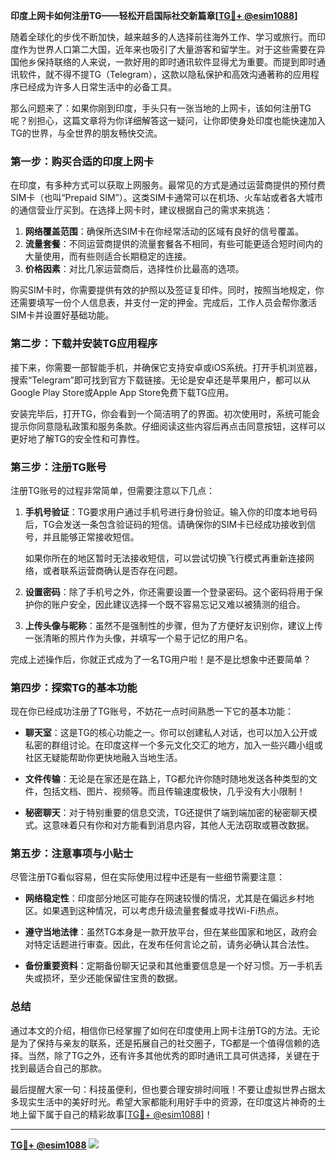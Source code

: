 **印度上网卡如何注册TG——轻松开启国际社交新篇章[[TG💪+ @esim1088](https://t.me/s/esim1088)]**

随着全球化的步伐不断加快，越来越多的人选择前往海外工作、学习或旅行。而印度作为世界人口第二大国，近年来也吸引了大量游客和留学生。对于这些需要在异国他乡保持联络的人来说，一款好用的即时通讯软件显得尤为重要。而提到即时通讯软件，就不得不提TG（Telegram），这款以隐私保护和高效沟通著称的应用程序已经成为许多人日常生活中的必备工具。

那么问题来了：如果你刚到印度，手头只有一张当地的上网卡，该如何注册TG呢？别担心，这篇文章将为你详细解答这一疑问，让你即使身处印度也能快速加入TG的世界，与全世界的朋友畅快交流。

### **第一步：购买合适的印度上网卡**

在印度，有多种方式可以获取上网服务。最常见的方式是通过运营商提供的预付费SIM卡（也叫“Prepaid SIM”）。这类SIM卡通常可以在机场、火车站或者各大城市的通信营业厅买到。在选择上网卡时，建议根据自己的需求来挑选：

1. **网络覆盖范围**：确保所选SIM卡在你经常活动的区域有良好的信号覆盖。
2. **流量套餐**：不同运营商提供的流量套餐各不相同，有些可能更适合短时间内的大量使用，而有些则适合长期稳定的连接。
3. **价格因素**：对比几家运营商后，选择性价比最高的选项。

购买SIM卡时，你需要提供有效的护照以及签证复印件。同时，按照当地规定，你还需要填写一份个人信息表，并支付一定的押金。完成后，工作人员会帮你激活SIM卡并设置好基础功能。

### **第二步：下载并安装TG应用程序**

接下来，你需要一部智能手机，并确保它支持安卓或iOS系统。打开手机浏览器，搜索“Telegram”即可找到官方下载链接。无论是安卓还是苹果用户，都可以从Google Play Store或Apple App Store免费下载TG应用。

安装完毕后，打开TG，你会看到一个简洁明了的界面。初次使用时，系统可能会提示你同意隐私政策和服务条款。仔细阅读这些内容后再点击同意按钮，这样可以更好地了解TG的安全性和可靠性。

### **第三步：注册TG账号**

注册TG账号的过程非常简单，但需要注意以下几点：

1. **手机号验证**：TG要求用户通过手机号进行身份验证。输入你的印度本地号码后，TG会发送一条包含验证码的短信。请确保你的SIM卡已经成功接收到信号，并且能够正常接收短信。
   
   如果你所在的地区暂时无法接收短信，可以尝试切换飞行模式再重新连接网络，或者联系运营商确认是否存在问题。

2. **设置密码**：除了手机号之外，你还需要设置一个登录密码。这个密码将用于保护你的账户安全，因此建议选择一个既不容易忘记又难以被猜测的组合。

3. **上传头像与昵称**：虽然不是强制性的步骤，但为了方便好友识别你，建议上传一张清晰的照片作为头像，并填写一个易于记忆的用户名。

完成上述操作后，你就正式成为了一名TG用户啦！是不是比想象中还要简单？

### **第四步：探索TG的基本功能**

现在你已经成功注册了TG账号，不妨花一点时间熟悉一下它的基本功能：

- **聊天室**：这是TG的核心功能之一。你可以创建私人对话，也可以加入公开或私密的群组讨论。在印度这样一个多元文化交汇的地方，加入一些兴趣小组或社区无疑能帮助你更快地融入当地生活。
  
- **文件传输**：无论是在家还是在路上，TG都允许你随时随地发送各种类型的文件，包括文档、图片、视频等。而且传输速度极快，几乎没有大小限制！

- **秘密聊天**：对于特别重要的信息交流，TG还提供了端到端加密的秘密聊天模式。这意味着只有你和对方能看到消息内容，其他人无法窃取或篡改数据。

### **第五步：注意事项与小贴士**

尽管注册TG看似容易，但在实际使用过程中还是有一些细节需要注意：

- **网络稳定性**：印度部分地区可能存在网速较慢的情况，尤其是在偏远乡村地区。如果遇到这种情况，可以考虑升级流量套餐或寻找Wi-Fi热点。
  
- **遵守当地法律**：虽然TG本身是一款开放平台，但在某些国家和地区，政府会对特定话题进行审查。因此，在发布任何言论之前，请务必确认其合法性。

- **备份重要资料**：定期备份聊天记录和其他重要信息是一个好习惯。万一手机丢失或损坏，至少还能保留住宝贵的数据。

### **总结**

通过本文的介绍，相信你已经掌握了如何在印度使用上网卡注册TG的方法。无论是为了保持与亲友的联系，还是拓展自己的社交圈子，TG都是一个值得信赖的选择。当然，除了TG之外，还有许多其他优秀的即时通讯工具可供选择，关键在于找到最适合自己的那款。

最后提醒大家一句：科技虽便利，但也要合理安排时间哦！不要让虚拟世界占据太多现实生活中的美好时光。希望大家都能利用好手中的资源，在印度这片神奇的土地上留下属于自己的精彩故事[[TG💪+ @esim1088](https://t.me/s/esim1088)]！

---

**[TG💪+ @esim1088](https://t.me/s/esim1088) ![](https://i.postimg.cc/4NQfJmqS/Snipaste-2025-05-13-00-14-12.png)**